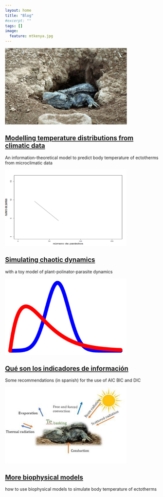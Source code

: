 ```yaml
---
layout: home
title: "Blog"
#excerpt: ""
tags: []
image:
  feature: mtkenya.jpg
---
```

<div class="titles">

<div class="tile">
  <img src="/images/posts/lizard.jpg" height="250px" width="400px"/>
  <h2 class="post-title"><a href="https://www.amnat.org/an/newpapers/MayRubalcaba.html"> Modelling temperature distributions from climatic data </a></h2>
  <p class="post-excerpt"> An information-theoretical model to predict body temperature of ectotherms from microclimatic data </p>
</div><!-- /.tile -->

<div class="tile">
  <img src="/images/posts/attractor.gif" height="250px" width="400px"/>
  <h2 class="post-title"><a href="{{site.baseurl}}posts/"> Simulating chaotic dynamics </a></h2>
  <p class="post-excerpt"> with a toy model of plant-polinator-parasite dynamics </p>
</div><!-- /.tile -->

<div class="tile">
  <img src="/images/posts/Bayes_icon.svg" height="250px" width="400px"/>
  <h2 class="post-title"><a href="{{site.baseurl}}posts/"> Qué son los indicadores de información </a></h2>
  <p class="post-excerpt">Some recommendations (in spanish) for the use of AIC BIC and DIC </p>
</div><!-- /.tile -->

<div class="tile">
  <img src="/images/posts/bodytemp.jpg" height="250px" width="400px"/>
  <h2 class="post-title"><a href="{{site.baseurl}}posts/"> More biophysical models </a></h2>
  <p class="post-excerpt"> how to use biophysical models to simulate body temperature of ectotherms </p>
</div><!-- /.tile -->

